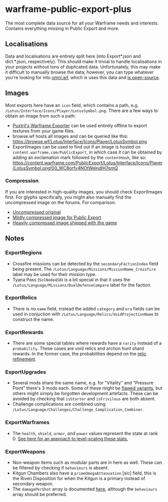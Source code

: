 # warframe-public-export-plus

The most complete data source for all your Warframe needs and interests. Contains everything missing in Public Export and more.

## Localisations

Data and localisations are entirely split here (into Export\*.json and dict.\*.json, respectively). This should make it trivial to handle localisations in your projects without tons of duplicated data. Unfortunately, this may make it difficult to manually browse the data; however, you can type whatever you're looking for into [omni.wf](https://omni.wf/), which is uses this data and [is open-source](https://github.com/calamity-inc/omni.wf).

## Images

Most exports here have an `icon` field, which contains a path, e.g. `/Lotus/Interface/Icons/Player/LotusSymbol.png`. There are a few ways to obtain an image from such a path:
- [Puxtril's Warframe Exporter](https://github.com/Puxtril/Warframe-Exporter) can be used entirely offline to export textures from your game files.
- browse.wf hosts all images and can be queried like this: <https://browse.wf/Lotus/Interface/Icons/Player/LotusSymbol.png>
- ExportImages can be used to find out if an image is hosted on `content.warframe.com/PublicExport`, in which case it can be obtained by adding an exclamation mark followed by the `contentHash`, like so: <https://content.warframe.com/PublicExport/Lotus/Interface/Icons/Player/LotusSymbol.png!00_WC8orfy4NOtWelndlH7qmQ>

### Compression

If you are interested in high-quality images, you should check ExportImages first. For glyphs specifically, you might also manually find the uncompressed image on the forums. For comparison:
- [Uncompressed original](<https://media.invisioncic.com/Mwarframe/pages_media/1_DanteGlyph.png>)
- [Mildly compressed image for Public Export](<https://content.warframe.com/PublicExport/Lotus/Interface/Icons/Player/DanteGlyph.png!00_bWgrY3O49Z3RYaqGpuawpg>)
- [Heavily compressed image shipped with the game](<https://browse.wf/Lotus/Interface/Icons/Player/DanteGlyph.png>)

## Notes

### ExportRegions
- Crossfire missions can be detected by the `secondaryFactionIndex` field being present. The `/Lotus/Language/Missions/MissionName_Crossfire` label may be used for their mission type.
- Tyana Pass (`SolNode450`) is a bit special in that it uses the `/Lotus/Language/Missions/DualDefenseCompare` label for the faction.

### ExportRelics
- There is no `name` field, instead the added `category` and `era` fields can be used in conjuction with `/Lotus/Language/Relics/VoidProjectionName` to construct the name.

### ExportRewards
- There are some special tables where rewards have a `rarity` instead of a `probability`. These cases are void relics and archon hunt shard rewards. In the former case, the probabilities depend on the [relic refinement](supplementals/relic-chances.pluto).

### ExportUpgrades
- Several mods share the same name, e.g. for "Vitality" and "Pressure Point" there's 3 mods each. Some of these might be [flawed variants](https://warframe.fandom.com/wiki/Flawed_Mods), but others might simply be forgotten development artefacts. These can be avoided by checking that `isStarter` and `isFrivilous` are both absent.
- Challenge complications are combined using `/Lotus/Language/Challenges/Challenge_Complication_Combiner`.

### ExportWarframes
- The `health`, `shield`, `armor`, and `power` values represent the state at rank 0. [See here for an approach to level-scaling these stats.](https://github.com/Sainan/warframe-build-evaluator/blob/d05257f704e688ec387c697c6768b951cf3d5389/evaluator.pluto#L438-L500)

### ExportWeapons
- Non-weapon items such as modular parts are in here as well. These can be filtered by checking if `behaviours` is absent.
- Kitgun Chambers also have a `primeOmegaAttenuation` \[sic\] field, this is the Riven Disposition for when the Kitgun is a primary instead of secondary weapon.
- The `damagePerShot` array is documented [here](https://warframe.fandom.com/wiki/Public_Export#Guns), although the `behaviours` array should be preferred.

